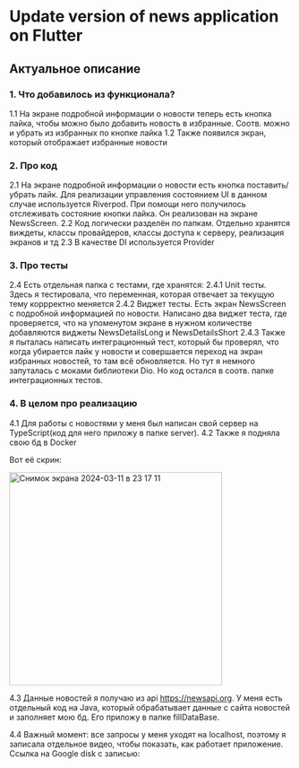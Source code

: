 # Update version of news application on Flutter
## Актуальное описание
### 1. Что добавилось из функционала?
1.1 На экране подробной информации о новости теперь есть кнопка лайка, чтобы можно было добавить новость в избранные. Соотв. можно и убрать из избранных по кнопке лайка
1.2 Также появился экран, который отображает избранные новости

### 2. Про код
2.1 На экране подробной информации о новости есть кнопка поставить/убрать лайк. Для реализации управления состоянием UI в данном случае используется Riverpod. При помощи него получилось отслеживать состояние кнопки лайка. Он реализован на экране NewsScreen.
2.2 Код логически разделён по папкам. Отдельно хранятся виждеты, классы провайдеров, классы доступа к серверу, реализация экранов и тд
2.3 В качестве DI используется Provider

### 3. Про тесты
2.4 Есть отдельная папка с тестами, где хранятся:
   2.4.1 Unit тесты. Здесь я тестировала, что переменная, которая отвечает за текущую тему коррректно меняется
   2.4.2 Виджет тесты. Есть экран NewsScreen с подробной информацией по новости. Написано два виджет теста, где проверяется, что на упоменутом экране в нужном количестве добавляются виджеты NewsDetailsLong и NewsDetailsShort
   2.4.3 Также я пыталась написать интеграционный тест, который бы проверял, что когда убирается лайк у новости и совершается переход на экран избранных новостей, то там всё обновляется. Но тут я немного запуталась с моками библиотеки Dio. Но код остался в соотв. папке интеграционных тестов.

### 4. В целом про реализацию
4.1 Для работы с новостями у меня был написан свой сервер на TypeScript(код для него приложу в папке server). 
4.2 Также я подняла свою бд в Docker 


Вот её скрин:


<img width="380" alt="Снимок экрана 2024-03-11 в 23 17 11" src="https://github.com/KamlR/Flutter/assets/115434090/022521bd-53d7-4e3d-a207-f54b713988a7">

4.3 Данные новостей я получаю из api https://newsapi.org. 
У меня есть отдельный код на Java, который обрабатывает данные с сайта новостей и заполняет мою бд. Его приложу в папке fillDataBase. 

4.4 Важный момент: все запросы у меня уходят на localhost, поэтому я записала отдельное видео, чтобы показать, как работает приложение. Ссылка на Google disk с записью: 
